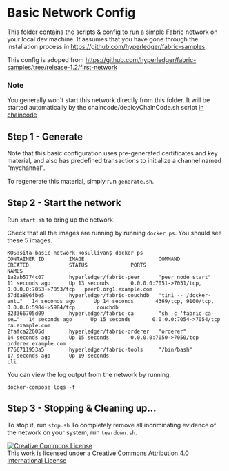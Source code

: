 # Basic Network Config

This folder contains the scripts & config to run a simple Fabric network on your local dev machine. It assumes that 
you have gone through the installation process in https://github.com/hyperledger/fabric-samples.

This config is adoped from https://github.com/hyperledger/fabric-samples/tree/release-1.2/first-network

### Note
You generally won't start this network directly from this folder. It will be started automatically
by the chaincode/deployChainCode.sh script [in chaincode](../chaincode)


## Step 1 - Generate

Note that this basic configuration uses pre-generated certificates and
key material, and also has predefined transactions to initialize a 
channel named "mychannel".

To regenerate this material, simply run ``generate.sh``.

## Step 2 -  Start the network

Run ``start.sh`` to bring up the network.  

Check that all the images are running by running `docker ps`. You should see these 5 images. 

```
KOS:sita-basic-network kosullivan$ docker ps
CONTAINER ID        IMAGE                        COMMAND                  CREATED             STATUS              PORTS                                            NAMES
1a2ab5774c07        hyperledger/fabric-peer      "peer node start"        11 seconds ago      Up 13 seconds       0.0.0.0:7051->7051/tcp, 0.0.0.0:7053->7053/tcp   peer0.org1.example.com
57d6a896fbe5        hyperledger/fabric-couchdb   "tini -- /docker-ent…"   14 seconds ago      Up 14 seconds       4369/tcp, 9100/tcp, 0.0.0.0:5984->5984/tcp       couchdb
823366705d09        hyperledger/fabric-ca        "sh -c 'fabric-ca-se…"   14 seconds ago      Up 15 seconds       0.0.0.0:7054->7054/tcp                           ca.example.com
2fafca22605d        hyperledger/fabric-orderer   "orderer"                14 seconds ago      Up 15 seconds       0.0.0.0:7050->7050/tcp                           orderer.example.com
f766711953a5        hyperledger/fabric-tools     "/bin/bash"              17 seconds ago      Up 19 seconds                                                        cli
```

You can view the log output from the network by running.

`docker-compose logs -f`

## Step 3 - Stopping & Cleaning up...

To stop it, run ``stop.sh``
To completely remove all incriminating evidence of the network
on your system, run ``teardown.sh``.

<a rel="license" href="http://creativecommons.org/licenses/by/4.0/"><img alt="Creative Commons License" style="border-width:0" src="https://i.creativecommons.org/l/by/4.0/88x31.png" /></a><br />This work is licensed under a <a rel="license" href="http://creativecommons.org/licenses/by/4.0/">Creative Commons Attribution 4.0 International License</a>
